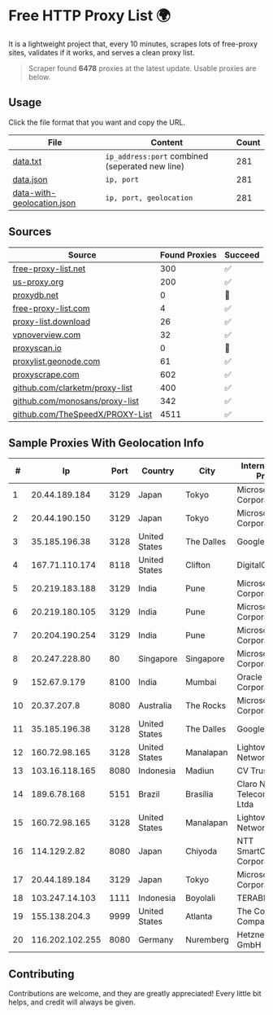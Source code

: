 
# Free HTTP Proxy List 🌍

It is a lightweight project that, every 10 minutes, scrapes lots of free-proxy sites, validates if it works, and serves a clean proxy list.


> Scraper found **6478** proxies at the latest update. Usable proxies are below.

## Usage

Click the file format that you want and copy the URL.


|File|Content|Count|
|----|-------|-----|
|[data.txt](https://raw.githubusercontent.com/themiralay/Proxy-List-World/master/data.txt)|`ip_address:port` combined (seperated new line)|281|
|[data.json](https://raw.githubusercontent.com/themiralay/Proxy-List-World/master/data.json)|`ip, port`|281|
|[data-with-geolocation.json](https://raw.githubusercontent.com/themiralay/Proxy-List-World/master/data-with-geolocation.json)|`ip, port, geolocation`|281|

## Sources

|Source|Found Proxies|Succeed|
|------|-------------|-------|
|[free-proxy-list.net](https://free-proxy-list.net)|300|✅|
|[us-proxy.org](https://www.us-proxy.org)|200|✅|
|[proxydb.net](http://proxydb.net)|0|🚫|
|[free-proxy-list.com](https://free-proxy-list.com/?page=&port=&type%5B%5D=http&type%5B%5D=https&up_time=0&search=Search)|4|✅|
|[proxy-list.download](https://www.proxy-list.download/HTTP)|26|✅|
|[vpnoverview.com](https://vpnoverview.com/privacy/anonymous-browsing/free-proxy-servers)|32|✅|
|[proxyscan.io](https://www.proxyscan.io)|0|🚫|
|[proxylist.geonode.com](https://proxylist.geonode.com/api/proxy-list?limit=300&page=1&sort_by=lastChecked&sort_type=desc&protocols=http,https)|61|✅|
|[proxyscrape.com](https://api.proxyscrape.com/v2/?request=displayproxies&protocol=http&timeout=10000&country=all&ssl=all&anonymity=all)|602|✅|
|[github.com/clarketm/proxy-list](https://raw.githubusercontent.com/clarketm/proxy-list/master/proxy-list-raw.txt)|400|✅|
|[github.com/monosans/proxy-list](https://raw.githubusercontent.com/monosans/proxy-list/main/proxies/http.txt)|342|✅|
|[github.com/TheSpeedX/PROXY-List](https://raw.githubusercontent.com/TheSpeedX/PROXY-List/master/http.txt)|4511|✅|


## Sample Proxies With Geolocation Info

|#|Ip|Port|Country|City|Internet Service Provider|
|-|--|----|-------|----|-------------------------|
|1|20.44.189.184|3129|Japan|Tokyo|Microsoft Corporation|
|2|20.44.190.150|3129|Japan|Tokyo|Microsoft Corporation|
|3|35.185.196.38|3128|United States|The Dalles|Google LLC|
|4|167.71.110.174|8118|United States|Clifton|DigitalOcean, LLC|
|5|20.219.183.188|3129|India|Pune|Microsoft Corporation|
|6|20.219.180.105|3129|India|Pune|Microsoft Corporation|
|7|20.204.190.254|3129|India|Pune|Microsoft Corporation|
|8|20.247.228.80|80|Singapore|Singapore|Microsoft Corporation|
|9|152.67.9.179|8100|India|Mumbai|Oracle Corporation|
|10|20.37.207.8|8080|Australia|The Rocks|Microsoft Corporation|
|11|35.185.196.38|3128|United States|The Dalles|Google LLC|
|12|160.72.98.165|3128|United States|Manalapan|Lightower Fiber Networks I|
|13|103.16.118.165|8080|Indonesia|Madiun|CV Trustnet Media|
|14|189.6.78.168|5151|Brazil|Brasília|Claro NXT Telecomunicacoes Ltda|
|15|160.72.98.165|3128|United States|Manalapan|Lightower Fiber Networks I|
|16|114.129.2.82|8080|Japan|Chiyoda|NTT SmartConnect Corporation|
|17|20.44.189.184|3129|Japan|Tokyo|Microsoft Corporation|
|18|103.247.14.103|1111|Indonesia|Boyolali|TERABIT|
|19|155.138.204.3|9999|United States|Atlanta|The Constant Company|
|20|116.202.102.255|8080|Germany|Nuremberg|Hetzner Online GmbH|



## Contributing

Contributions are welcome, and they are greatly appreciated! Every
little bit helps, and credit will always be given.

